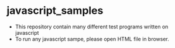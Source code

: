 # javascript_samples
- This repository contain many different test programs written on javascript
- To run any javascript sampe, please open HTML file in browser.

